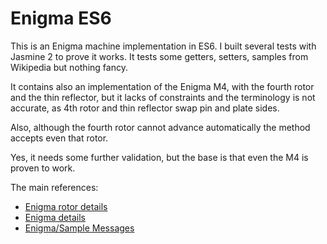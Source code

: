 # Enigma ES6

This is an Enigma machine implementation in ES6. I built several tests with
Jasmine 2 to prove it works. It tests some getters, setters, samples from
Wikipedia but nothing fancy.

It contains also an implementation of the Enigma M4, with the fourth rotor and
the thin reflector, but it lacks of constraints and the terminology is not
accurate, as 4th rotor and thin reflector swap pin and plate sides.

Also, although the fourth rotor cannot advance automatically the method accepts
even that rotor.

Yes, it needs some further validation, but the base is that even the M4 is proven to work.

The main references:

 * [Enigma rotor details](https://en.wikipedia.org/wiki/Enigma_rotor_details)
 * [Enigma details](http://users.telenet.be/d.rijmenants/en/enigmatech.htm#steppingmechanism)
 * [Enigma/Sample Messages](http://wiki.franklinheath.co.uk/index.php/Enigma/Sample_Messages)
